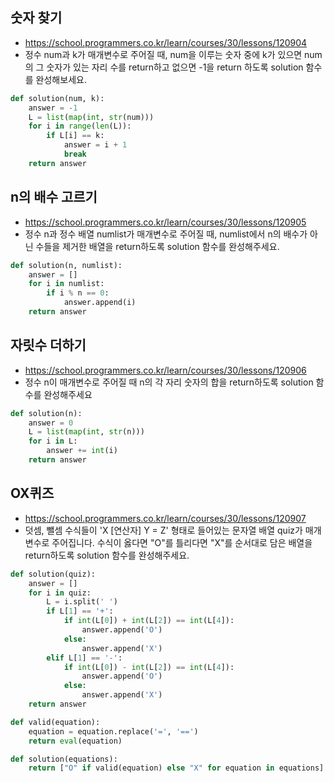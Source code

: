 ## 숫자 찾기
- https://school.programmers.co.kr/learn/courses/30/lessons/120904
- 정수 num과 k가 매개변수로 주어질 때, num을 이루는 숫자 중에 k가 있으면 num의 그 숫자가 있는 자리 수를 return하고 없으면 -1을 return 하도록 solution 함수를 완성해보세요.
```python
def solution(num, k):
    answer = -1
    L = list(map(int, str(num)))
    for i in range(len(L)):
        if L[i] == k:
            answer = i + 1
            break        
    return answer
```

## n의 배수 고르기
- https://school.programmers.co.kr/learn/courses/30/lessons/120905
- 정수 n과 정수 배열 numlist가 매개변수로 주어질 때, numlist에서 n의 배수가 아닌 수들을 제거한 배열을 return하도록 solution 함수를 완성해주세요.
```python
def solution(n, numlist):
    answer = []
    for i in numlist:
        if i % n == 0:
            answer.append(i)
    return answer
```

## 자릿수 더하기
- https://school.programmers.co.kr/learn/courses/30/lessons/120906
- 정수 n이 매개변수로 주어질 때 n의 각 자리 숫자의 합을 return하도록 solution 함수를 완성해주세요
```python
def solution(n):
    answer = 0
    L = list(map(int, str(n)))
    for i in L:
        answer += int(i)
    return answer
```

## OX퀴즈
- https://school.programmers.co.kr/learn/courses/30/lessons/120907
- 덧셈, 뺄셈 수식들이 'X [연산자] Y = Z' 형태로 들어있는 문자열 배열 quiz가 매개변수로 주어집니다. 수식이 옳다면 "O"를 틀리다면 "X"를 순서대로 담은 배열을 return하도록 solution 함수를 완성해주세요.
```python
def solution(quiz):
    answer = []
    for i in quiz:
        L = i.split(' ')
        if L[1] == '+':
            if int(L[0]) + int(L[2]) == int(L[4]):
                answer.append('O')
            else:
                answer.append('X')
        elif L[1] == '-':
            if int(L[0]) - int(L[2]) == int(L[4]):
                answer.append('O')
            else:
                answer.append('X')
    return answer
```
```python
def valid(equation):
    equation = equation.replace('=', '==')
    return eval(equation)

def solution(equations):
    return ["O" if valid(equation) else "X" for equation in equations] 
```
